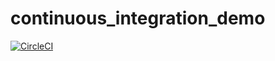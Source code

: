 # continuous_integration_demo
[![CircleCI](https://circleci.com/gh/alarivarmann/continuous_integration_demo.svg?style=svg)](https://circleci.com/gh/alarivarmann/continuous_integration_demo)